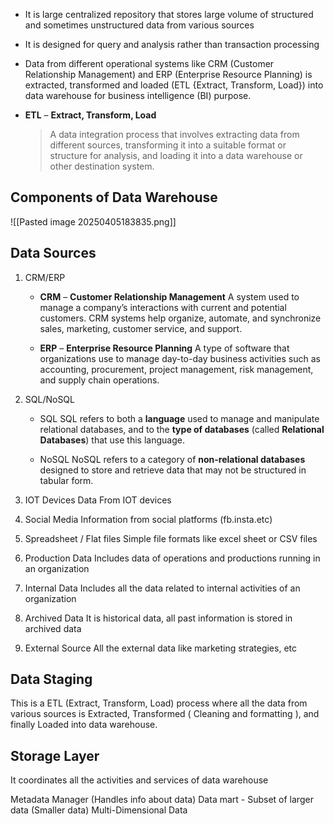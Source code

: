 
- It is large centralized repository that stores large volume of structured and sometimes unstructured data from various sources
- It is designed for query and analysis rather than transaction processing
- Data from different operational systems like CRM (Customer Relationship Management) and ERP (Enterprise Resource Planning) is extracted, transformed and loaded (ETL {Extract, Transform, Load}) into data warehouse for business intelligence (BI) purpose.


- **ETL** – **Extract, Transform, Load**
    
    > A data integration process that involves extracting data from different sources, transforming it into a suitable format or structure for analysis, and loading it into a data warehouse or other destination system.
    


## Components of Data Warehouse

![[Pasted image 20250405183835.png]]


## Data Sources

1. CRM/ERP

	- **CRM** – **Customer Relationship Management**
		A system used to manage a company’s interactions with current and potential customers. CRM systems help organize, automate, and synchronize sales, marketing, customer service, and support.
    
	- **ERP** – **Enterprise Resource Planning**
		A type of software that organizations use to manage day-to-day business activities such as accounting, procurement, project management, risk management, and supply chain operations.

2. SQL/NoSQL

	- SQL
		SQL refers to both a **language** used to manage and manipulate relational databases, and to the **type of databases** (called **Relational Databases**) that use this language.

	- NoSQL
	    NoSQL refers to a category of **non-relational databases** designed to store and retrieve data that may not be structured in tabular form.

3. IOT Devices 
		Data From IOT devices

4. Social Media
		Information from social platforms (fb.insta.etc)

5. Spreadsheet / Flat files
		Simple file formats like excel sheet or CSV files

6. Production Data
		Includes data of operations and productions running in an organization

7. Internal Data
	    Includes all the data related to internal activities of an organization

8. Archived Data 
		It is historical data, all past information is stored in archived data

9. External Source
		 All the external data like marketing strategies, etc

## Data Staging 

This is a ETL (Extract, Transform, Load) process where all the data from various sources is Extracted, Transformed ( Cleaning and formatting ), and finally Loaded into data warehouse.

## Storage Layer

It coordinates all the activities and services of data warehouse 

Metadata Manager (Handles info about data)
Data mart - Subset of larger data (Smaller data)
Multi-Dimensional Data
